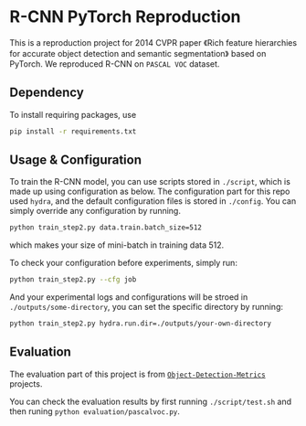 # R-CNN PyTorch Reproduction

This is a reproduction project for 2014 CVPR paper 《Rich feature hierarchies for accurate object detection and semantic segmentation》 based on PyTorch. We reproduced R-CNN on `PASCAL VOC` dataset.

## Dependency

To install requiring packages, use

```bash
pip install -r requirements.txt
```

## Usage & Configuration

To train the R-CNN model, you can use scripts stored in `./script`, which is made up using configuration as below.
The configuration part for this repo used `hydra`, and the default configuration files is stored in `./config`. You can simply override any configuration by running.

```bash
python train_step2.py data.train.batch_size=512
```

which makes your size of mini-batch in training data 512.

To check your configuration before experiments, simply run:

```bash
python train_step2.py --cfg job
```

And your experimental logs and configurations will be stroed in `./outputs/some-directory`, you can set the specific directory by running:

```bash
python train_step2.py hydra.run.dir=./outputs/your-own-directory
```

## Evaluation

The evaluation part of this project is from [`Object-Detection-Metrics`](https://github.com/rafaelpadilla/Object-Detection-Metrics#asterisk) projects.

You can check the evaluation results by first running `./script/test.sh` and then runing `python evaluation/pascalvoc.py`.
